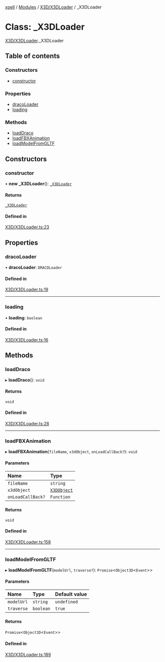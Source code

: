 [xpell](../README.md) / [Modules](../modules.md) / [X3D/X3DLoader](../modules/X3D_X3DLoader.md) / \_X3DLoader

# Class: \_X3DLoader

[X3D/X3DLoader](../modules/X3D_X3DLoader.md)._X3DLoader

## Table of contents

### Constructors

- [constructor](X3D_X3DLoader._X3DLoader.md#constructor)

### Properties

- [dracoLoader](X3D_X3DLoader._X3DLoader.md#dracoloader)
- [loading](X3D_X3DLoader._X3DLoader.md#loading)

### Methods

- [loadDraco](X3D_X3DLoader._X3DLoader.md#loaddraco)
- [loadFBXAnimation](X3D_X3DLoader._X3DLoader.md#loadfbxanimation)
- [loadModelFromGLTF](X3D_X3DLoader._X3DLoader.md#loadmodelfromgltf)

## Constructors

### constructor

• **new _X3DLoader**(): [`_X3DLoader`](X3D_X3DLoader._X3DLoader.md)

#### Returns

[`_X3DLoader`](X3D_X3DLoader._X3DLoader.md)

#### Defined in

[X3D/X3DLoader.ts:23](https://github.com/fridman-tamir/XPell/blob/be3d5a4/src/X3D/X3DLoader.ts#L23)

## Properties

### dracoLoader

• **dracoLoader**: `DRACOLoader`

#### Defined in

[X3D/X3DLoader.ts:19](https://github.com/fridman-tamir/XPell/blob/be3d5a4/src/X3D/X3DLoader.ts#L19)

___

### loading

• **loading**: `boolean`

#### Defined in

[X3D/X3DLoader.ts:16](https://github.com/fridman-tamir/XPell/blob/be3d5a4/src/X3D/X3DLoader.ts#L16)

## Methods

### loadDraco

▸ **loadDraco**(): `void`

#### Returns

`void`

#### Defined in

[X3D/X3DLoader.ts:28](https://github.com/fridman-tamir/XPell/blob/be3d5a4/src/X3D/X3DLoader.ts#L28)

___

### loadFBXAnimation

▸ **loadFBXAnimation**(`fileName`, `x3dObject`, `onLoadCallBack?`): `void`

#### Parameters

| Name | Type |
| :------ | :------ |
| `fileName` | `string` |
| `x3dObject` | [`X3DObject`](X3D_X3DObject.X3DObject.md) |
| `onLoadCallBack?` | `Function` |

#### Returns

`void`

#### Defined in

[X3D/X3DLoader.ts:158](https://github.com/fridman-tamir/XPell/blob/be3d5a4/src/X3D/X3DLoader.ts#L158)

___

### loadModelFromGLTF

▸ **loadModelFromGLTF**(`modelUrl`, `traverse?`): `Promise`\<`Object3D`\<`Event`\>\>

#### Parameters

| Name | Type | Default value |
| :------ | :------ | :------ |
| `modelUrl` | `string` | `undefined` |
| `traverse` | `boolean` | `true` |

#### Returns

`Promise`\<`Object3D`\<`Event`\>\>

#### Defined in

[X3D/X3DLoader.ts:189](https://github.com/fridman-tamir/XPell/blob/be3d5a4/src/X3D/X3DLoader.ts#L189)
